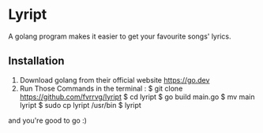 # Lyript

 A golang program makes it easier to get your favourite songs' lyrics.

## Installation

1. Download golang from their official website <https://go.dev>
2. Run Those Commands in the terminal :
$ git clone <https://github.com/fvrrvg/lyript>
$ cd lyript
$ go build main.go
$ mv main lyript
$ sudo cp lyript /usr/bin
$ lyript

and you're good to go :)
